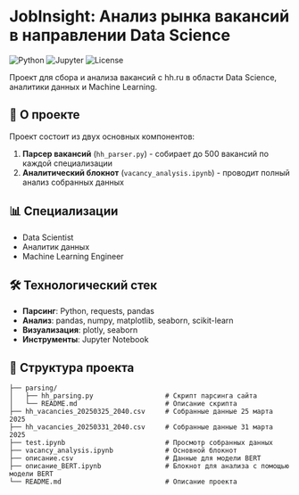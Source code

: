 
# JobInsight: Анализ рынка вакансий в направлении Data Science

![Python](https://img.shields.io/badge/python-3.8+-blue.svg)
![Jupyter](https://img.shields.io/badge/Jupyter-Notebook-orange.svg)
![License](https://img.shields.io/badge/license-MIT-green.svg)

Проект для сбора и анализа вакансий с hh.ru в области Data Science, аналитики данных и Machine Learning.

## 📌 О проекте

Проект состоит из двух основных компонентов:

1. **Парсер вакансий** (`hh_parser.py`) - собирает до 500 вакансий по каждой специализации
2. **Аналитический блокнот** (`vacancy_analysis.ipynb`) - проводит полный анализ собранных данных

## 📊 Специализации

- Data Scientist
- Аналитик данных
- Machine Learning Engineer

## 🛠 Технологический стек

- **Парсинг**: Python, requests, pandas
- **Анализ**: pandas, numpy, matplotlib, seaborn, scikit-learn
- **Визуализация**: plotly, seaborn
- **Инструменты**: Jupyter Notebook


## 📂 Структура проекта

```
├── parsing/
│   ├── hh_parsing.py                  # Скрипт парсинга сайта                  
│   └── README.md                      # Описание скрипта          
├── hh_vacancies_20250325_2040.csv     # Собранные данные 25 марта 2025
├── hh_vacancies_20250331_2040.csv     # Собранные данные 31 марта 2025
├── test.ipynb                         # Просмотр собранных данных       
├── vacancy_analysis.ipynb             # Основной блокнот
├── описание.csv                       # Данные для модели BERT
├── описание_BERT.ipynb                # Блокнот для анализа с помощью модели BERT     
└── README.md                          # Описание проекта       
```

